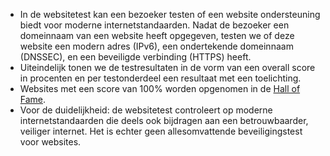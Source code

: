 * In de websitetest kan een bezoeker testen of een website ondersteuning biedt voor moderne internetstandaarden. Nadat de bezoeker een domeinnaam van een website heeft opgegeven, testen we of deze website een modern adres (IPv6), een ondertekende domeinnaam (DNSSEC), en een beveiligde verbinding (HTTPS) heeft. 
* Uiteindelijk tonen we de testresultaten in de vorm van een overall score in procenten en per testonderdeel een resultaat met een toelichting.
* Websites met een score van 100% worden opgenomen in de [Hall of Fame](/halloffame/). 
* Voor de duidelijkheid: de websitetest controleert op moderne internetstandaarden die deels ook bijdragen aan een betrouwbaarder, veiliger internet. Het is echter geen allesomvattende beveiligingstest voor websites.
